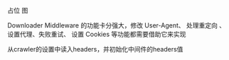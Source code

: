 占位        图


Downloader Middleware 的功能卡分强大，修改 User-Agent、 处理重定向 、设置代理、失败重试、 设置 Cookies 等功能都需要借助它来实现


从crawler的设置中读入headers，并初始化中间件的headers值
